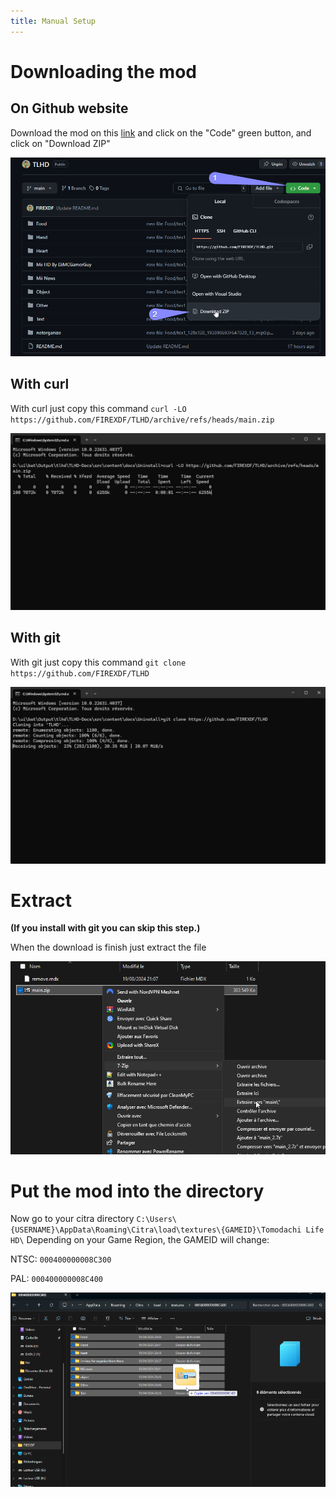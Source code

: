 ```yaml
---
title: Manual Setup
---
```


# Downloading the mod

## On Github website

Download the mod on this [link](https://github.com/FIREXDF/TLHD) and click on the "Code" green button, and click on "Download ZIP"

![1](https://raw.githubusercontent.com/FIREXDF/TLHD-Docs/main/public/img/manual/1.png)

## With curl

With curl just copy this command `curl -LO https://github.com/FIREXDF/TLHD/archive/refs/heads/main.zip`

![2](https://raw.githubusercontent.com/FIREXDF/TLHD-Docs/main/public/img/manual/2.png)

## With git

With git just copy this command `git clone https://github.com/FIREXDF/TLHD`

![3](https://raw.githubusercontent.com/FIREXDF/TLHD-Docs/main/public/img/manual/3.png)

# Extract
**(If you install with git you can skip this step.)**

When the download is finish just extract the file

![4](https://raw.githubusercontent.com/FIREXDF/TLHD-Docs/main/public/img/manual/4.png)

# Put the mod into the directory

Now go to your citra directory `C:\Users\{USERNAME}\AppData\Roaming\Citra\load\textures\{GAMEID}\Tomodachi Life HD\` Depending on your Game Region, the GAMEID will change:

NTSC: `000400000008C300`

PAL: `000400000008C400`

![5](https://raw.githubusercontent.com/FIREXDF/TLHD-Docs/main/public/img/manual/5.png)